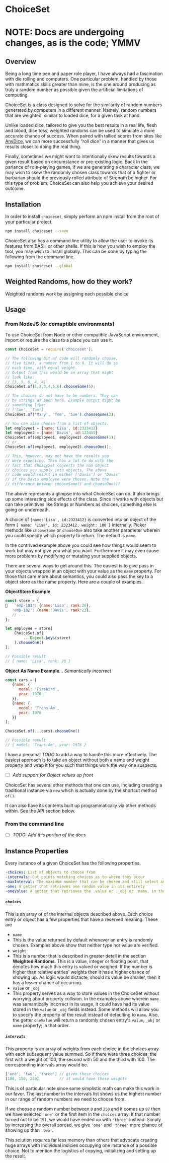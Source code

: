 # ChoiceSet

# NOTE: Docs are undergoing changes, as is the code; YMMV

## Overview
Being a long time pen and paper role player, I have always had a fascination with die rolling and computers. One particular problem, handled by those with mathmatics skills greater than mine, is the one around producing as truly a random number as possible given the artificial limitations of computing.

ChoiceSet is a class designed to solve for the similarity of random numbers generated by computers in a different manner. Namely, random numbers that are weighted, similar to loaded dice, for a given task at hand.

Unlike loaded dice, tailored to give you the best results in a real life, flesh and blood, dice toss, weighted randoms can be used to simulate a more accurate chance of success. When paired with tallied scores from sites like [AnyDice](https://www.anydice.com), we can more successfully *"roll dice"* in a manner that gives us results closer to doing the real thing.

Finally, sometimes we might want to intentionally skew results towards a given result based on circumstance or pre-existing logic. Back in the parlance of role-playing games, if we are generating a character class, we may wish to skew the randomly chosen class towards that of a fighter or barbarian should the previously rolled attribute of Strength be higher. For this type of problem, ChoiceSet can also help you achieve your desired outcome.

## Installation
In order to install `choiceset`, simply perform an npm install from the root of your particular project.

```sh
npm install choiceset --save
```

ChoiceSet also has a command line utility to allow the user to invoke its features from BASH or other shells. If this is how you wish to employ the tool, you may wish to install globally. This can be done by typing the following from the command line.

```sh
npm install choiceset --global
```

## Weighted Randoms, how do they work?
Weighted randoms work by assigning each possible choice 

## Usage

### From NodeJS (or comaptible environments)
To use ChoiceSet from Node or other compatible JavaScript environment, import or require the class to a place you can use it.

```javascript
const ChoiceSet = require('choiceset');

// The following bit of code will randomly choose,
// five times, a number from 1 to 6. It will do so
// each time, with equal weight.
// Output from this would be an array that might
// look like:
// [3, 5, 6, 4, 4]
ChoiceSet.of(1,2,3,4,5,6).chooseSome(5);

// The choices do not have to be numbers. They can 
// be strings as seen here. Example output might be
// something like:
// ['Sue', 'Tom']
ChoiceSet.of('Mary', 'Tom', 'Sue').chooseSome(2);

// You can also choose from a list of objects. 
let employee1 = {name:'Lisa', id:2323412}
let employee2 = {name:'Davis', id:123455}
ChoiceSet.of(employee1, employee2).chooseSome(1);
// or
ChoiceSet.of(employee1, employee2).chooseOne();

// This, however, may not have the results you
// were expecting. This has a lot to do with the
// fact that ChoiceSet converts the non object 
// choices you supply into objects. The above
// code would result in either ['Davis'] or 'Davis'
// if the Davis employee were chosen. Note the
// difference between chooseSome() and chooseOne()?
```

The above represents a glimpse into what ChoiceSet can do. It also brings up some interesting side
effects of the class. Since it works with objects but can take primitives like Strings or Numbers as choices, something else is going on underneath.

A choice of `{name:'Lisa', id:2323412}` is converted into an object of the form `{ name: 'Lisa', id: 2323412, weight: 100 }` internally. Picker methods like `chooseSome` or `chooseOne` also take another parameter wherein you could specify which property to return. The default is `name`. 

In the contrived example above you could see how things would seem to work but may not give you what you want. Furthermore it may even cause more problems by modifying or mutating your supplied objects. 

There are several ways to get around this. The easiest is to give pass in your objects wrapped in an object with your value as the `name` property. For those that care more about semantics, you could also pass the key to a object store as the name property. Here are a couple of examples.

**ObjectStore Example**

```javascript
const store = {
   'emp-101': {name:'Lisa', rank:26},
   'emp-102': {name:'Davis', rank:23},
   // ...
};

let employee = store[
    ChoiceSet.of(
        ...Object.keys(store)
    ).chooseOne()
];

// Possible result
// { name: 'Lisa', rank: 26 }
```

**Object As Name Example**...
*Semantically incorrect*

```javascript
const cars = [
   {name: {
      model: 'Firebird',
      year: 1970
   }},
   {name: {
      model: 'Trans-Am',
      year: 1976
   }}
];

ChoiceSet.of(...cars).chooseOne()

// Possible result
// { model: 'Trans-Am', year: 1976 }
```

I have a personal *TODO* to add a way to handle this more effectively. The easiest approach is to take an object without both a name and weight property and wrap it for you such that things work the way one suspects.

 - [ ] *Add support for Object values up front*

ChoiceSet has several other methods that one can use, including creating a traditional instance via `new` which is actually done by the shortcut method `of()`. 

It can also have its contents built up programmatically via other methods within. See the API section below.

### From the command line

- [ ] *TODO: Add this portion of the docs*

## Instance Properties
Every instance of a given ChoiceSet has the following properties.

```yaml
-choices: List of objects to choose from
-intervals: Cut points matching choices as to where they occur
-maxInterval: The maximum number that can be chosen and still select an item from the choices list.
-one: A getter that retrieves one random value in its entirety
-oneValue: A getter that retrieves the .value or ._obj or .name, in that order, of a single randomly chosen item
```

##### `choices`

This is an array of of the internal objects described above. Each choice entry or object has a few properties that have a reserved meaning. These are

 * `name`
  * This is the value returned by default whenever an entry is randomly chosen. Examples above show that neither type nor value are verified. 
 * `weight`
  * This is a number that is described in greater detail in the section **Weighted Randoms**. This is a value, integer or floating point, that denotes how much this entry is valued or weighed. If the number is higher than relative entries' weights then it has a higher chance of showing up. As logic would dictacte, should its value be smaller, then it has a lesser chance of occurring. 
 * `value` or `_obj`
  * This property serves as a way to store values in the ChoiceSet without worrying about property collision. In the examples above wherein `name` was semantically incorrect in its usage, it could have had its value stored in the `value` or `_obj` fields instead. Some methods will allow you to specify the property of the result instead of defaulting to `name`. Also, the getter `oneValue` will return a randomly chosen entry's `value`, `_obj` or `name` property; in that order.

##### `intervals`

This property is an array of weights from each choice in the choices array with each subsequent value summed. So if there were three choices, the first with a weight of 100, the second with 50 and the third with 100. The corresponding intervals array would be 

```javascript
['one', 'two', 'three'] // given these choices
[100, 150, 250]         // it would have these weights
```

This is of particular note since some simplistic math can make this work in our favor. The last number in the intervals list shows us the highest number in our range of random numbers we need to choose from. 

If we choose a random number between `0` and `250` and it comes up `87` then we have selected `'one'` or the first item in the `choices` array. If that number turned out to be `151`, we would have ended up with `'three'` instead. Simply by increasing the overall spread, we give `'one'` and `'three'` more chance of showing up than `'two'`. 

This solution requires far less memory than others that advocate creating huge arrays with individual indicies occupying one instance of a possible choice. Not to mention the logistics of copying, initializing and setting up the result.

  
